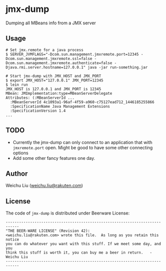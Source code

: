 # jmx-dump

Dumping all MBeans info from a JMX server

## Usage
    # Set jmx.remote for a java process
    $ SERVER_JVMFLAGS="-Dcom.sun.management.jmxremote.port=12345 -Dcom.sun.management.jmxremote.ssl=false -Dcom.sun.management.jmxremote.authenticate=false -Djava.rmi.server.hostname=127.0.0.1" java -jar run-something.jar

    # Start jmx-dump with JMX_HOST and JMX_PORT
    $ export JMX_HOST="127.0.0.1" JMX_PORT=12345
    $ lein run
    JMX_HOST is 127.0.0.1 and JMX_PORT is 12345
    MBean: JMImplementation:type=MBeanServerDelegate
    Attributes: (:MBeanServerId ...
      :MBeanServerId 4c1093a1-96af-4f59-a960-c75127ead712_1446185255866
      :SpecificationName Java Management Extensions
      :SpecificationVersion 1.4
    ...


## TODO
- Currently the jmx-dump can only connect to an application that with `jmxremote.port` open.
  Might be good to have some other connecting options
- Add some other fancy features one day.


## Author
Weichu Liu (weichu.liu@rakuten.com)

## License
The code of `jmx-dump` is distributed under Beerware License:
```
----------------------------------------------------------------------------
"THE BEER-WARE LICENSE" (Revision 42):
<weichu.liu@rakuten.com> wrote this file.  As long as you retain this notice
you can do whatever you want with this stuff. If we meet some day, and you
think this stuff is worth it, you can buy me a beer in return.   -Weichu Liu
----------------------------------------------------------------------------
```
